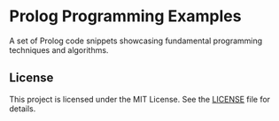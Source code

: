 # Prolog Programming Examples

A set of Prolog code snippets showcasing fundamental programming techniques and algorithms.

## License

This project is licensed under the MIT License. See the [LICENSE](LICENSE) file for details.
